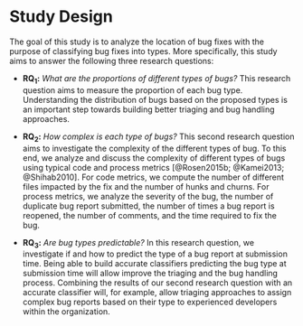 # Study Design

The goal of this study is to analyze the location of bug fixes with the purpose of classifying bug fixes into types. More specifically, this study aims to answer the following three research questions:


- **RQ$_1$:** *What are the proportions of different types of bugs?* This research question aims to measure the  proportion of each bug type. Understanding the distribution of bugs based on the proposed types is an important step towards building better triaging and bug handling approaches.

- **RQ$_2$:** *How complex is each type of bugs?* This second research question aims to investigate the complexity of the different types of bug. To this end, we analyze and discuss the complexity of different types of bugs using typical code and process metrics [@Rosen2015b; @Kamei2013; @Shihab2010]. For code metrics, we compute the number of different files impacted by the fix and the number of hunks and churns. For process metrics, we analyze the severity of the bug, the number of duplicate bug report submitted, the number of times a bug report is reopened, the number of comments, and the time required to fix the bug.

- **RQ$_3$:** *Are bug types predictable?* In this research question, we investigate if and how  to predict the type of a bug report at submission time. Being able to build accurate classifiers predicting the bug type at submission time will allow improve the triaging and the bug handling process. Combining the results of our second research question with an accurate classifier will, for example, allow triaging approaches to assign complex bug reports based on their type to experienced developers within the organization. 
